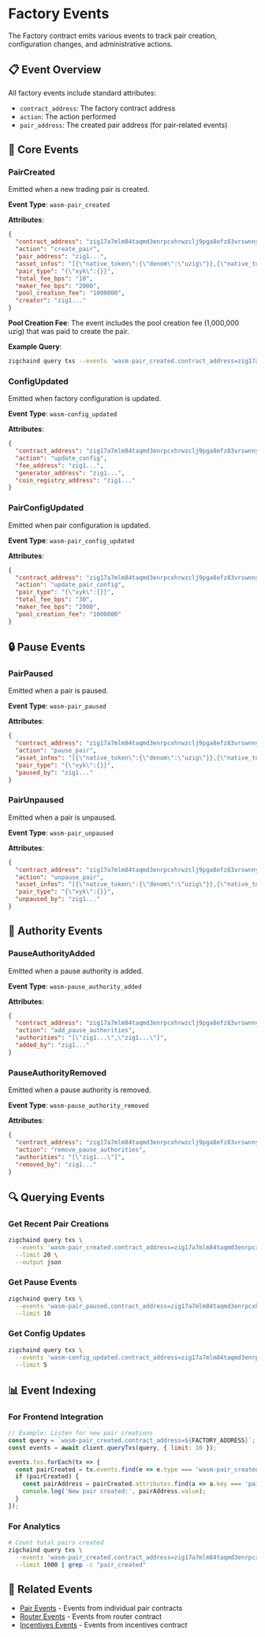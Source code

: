 # Factory Events

The Factory contract emits various events to track pair creation, configuration changes, and administrative actions.

## 📋 Event Overview

All factory events include standard attributes:
- `contract_address`: The factory contract address
- `action`: The action performed
- `pair_address`: The created pair address (for pair-related events)

## 🔧 Core Events

### PairCreated
Emitted when a new trading pair is created.

**Event Type**: `wasm-pair_created`

**Attributes**:
```json
{
  "contract_address": "zig17a7mlm84taqmd3enrpcxhrwzclj9pga8efz83vrswnnywr8tv26s7mpq30",
  "action": "create_pair",
  "pair_address": "zig1...",
  "asset_infos": "[{\"native_token\":{\"denom\":\"uzig\"}},{\"native_token\":{\"denom\":\"usdc\"}}]",
  "pair_type": "{\"xyk\":{}}",
  "total_fee_bps": "10",
  "maker_fee_bps": "2000",
  "pool_creation_fee": "1000000",
  "creator": "zig1..."
}
```

**Pool Creation Fee**: The event includes the pool creation fee (1,000,000 uzig) that was paid to create the pair.

**Example Query**:
```bash
zigchaind query txs --events 'wasm-pair_created.contract_address=zig17a7mlm84taqmd3enrpcxhrwzclj9pga8efz83vrswnnywr8tv26s7mpq30' --limit 10
```

### ConfigUpdated
Emitted when factory configuration is updated.

**Event Type**: `wasm-config_updated`

**Attributes**:
```json
{
  "contract_address": "zig17a7mlm84taqmd3enrpcxhrwzclj9pga8efz83vrswnnywr8tv26s7mpq30",
  "action": "update_config",
  "fee_address": "zig1...",
  "generator_address": "zig1...",
  "coin_registry_address": "zig1..."
}
```

### PairConfigUpdated
Emitted when pair configuration is updated.

**Event Type**: `wasm-pair_config_updated`

**Attributes**:
```json
{
  "contract_address": "zig17a7mlm84taqmd3enrpcxhrwzclj9pga8efz83vrswnnywr8tv26s7mpq30",
  "action": "update_pair_config",
  "pair_type": "{\"xyk\":{}}",
  "total_fee_bps": "30",
  "maker_fee_bps": "2000",
  "pool_creation_fee": "1000000"
}
```

## 🔒 Pause Events

### PairPaused
Emitted when a pair is paused.

**Event Type**: `wasm-pair_paused`

**Attributes**:
```json
{
  "contract_address": "zig17a7mlm84taqmd3enrpcxhrwzclj9pga8efz83vrswnnywr8tv26s7mpq30",
  "action": "pause_pair",
  "asset_infos": "[{\"native_token\":{\"denom\":\"uzig\"}},{\"native_token\":{\"denom\":\"usdc\"}}]",
  "pair_type": "{\"xyk\":{}}",
  "paused_by": "zig1..."
}
```

### PairUnpaused
Emitted when a pair is unpaused.

**Event Type**: `wasm-pair_unpaused`

**Attributes**:
```json
{
  "contract_address": "zig17a7mlm84taqmd3enrpcxhrwzclj9pga8efz83vrswnnywr8tv26s7mpq30",
  "action": "unpause_pair",
  "asset_infos": "[{\"native_token\":{\"denom\":\"uzig\"}},{\"native_token\":{\"denom\":\"usdc\"}}]",
  "pair_type": "{\"xyk\":{}}",
  "unpaused_by": "zig1..."
}
```

## 👥 Authority Events

### PauseAuthorityAdded
Emitted when a pause authority is added.

**Event Type**: `wasm-pause_authority_added`

**Attributes**:
```json
{
  "contract_address": "zig17a7mlm84taqmd3enrpcxhrwzclj9pga8efz83vrswnnywr8tv26s7mpq30",
  "action": "add_pause_authorities",
  "authorities": "[\"zig1...\",\"zig1...\"]",
  "added_by": "zig1..."
}
```

### PauseAuthorityRemoved
Emitted when a pause authority is removed.

**Event Type**: `wasm-pause_authority_removed`

**Attributes**:
```json
{
  "contract_address": "zig17a7mlm84taqmd3enrpcxhrwzclj9pga8efz83vrswnnywr8tv26s7mpq30",
  "action": "remove_pause_authorities",
  "authorities": "[\"zig1...\"]",
  "removed_by": "zig1..."
}
```

## 🔍 Querying Events

### Get Recent Pair Creations
```bash
zigchaind query txs \
  --events 'wasm-pair_created.contract_address=zig17a7mlm84taqmd3enrpcxhrwzclj9pga8efz83vrswnnywr8tv26s7mpq30' \
  --limit 20 \
  --output json
```

### Get Pause Events
```bash
zigchaind query txs \
  --events 'wasm-pair_paused.contract_address=zig17a7mlm84taqmd3enrpcxhrwzclj9pga8efz83vrswnnywr8tv26s7mpq30' \
  --limit 10
```

### Get Config Updates
```bash
zigchaind query txs \
  --events 'wasm-config_updated.contract_address=zig17a7mlm84taqmd3enrpcxhrwzclj9pga8efz83vrswnnywr8tv26s7mpq30' \
  --limit 5
```

## 📊 Event Indexing

### For Frontend Integration
```javascript
// Example: Listen for new pair creations
const query = `wasm-pair_created.contract_address=${FACTORY_ADDRESS}`;
const events = await client.queryTxs(query, { limit: 10 });

events.txs.forEach(tx => {
  const pairCreated = tx.events.find(e => e.type === 'wasm-pair_created');
  if (pairCreated) {
    const pairAddress = pairCreated.attributes.find(a => a.key === 'pair_address');
    console.log('New pair created:', pairAddress.value);
  }
});
```

### For Analytics
```bash
# Count total pairs created
zigchaind query txs \
  --events 'wasm-pair_created.contract_address=zig17a7mlm84taqmd3enrpcxhrwzclj9pga8efz83vrswnnywr8tv26s7mpq30' \
  --limit 1000 | grep -c "pair_created"
```

## 🔗 Related Events

- [Pair Events](./pair-events.md) - Events from individual pair contracts
- [Router Events](./router-events.md) - Events from router contract
- [Incentives Events](./incentives-events.md) - Events from incentives contract 
